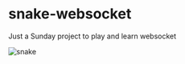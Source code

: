 # snake-websocket

Just a Sunday project to play and learn websocket

![snake](https://user-images.githubusercontent.com/47106171/131410492-d473759a-4260-46e7-a8f4-9aed38ed71c6.gif)
